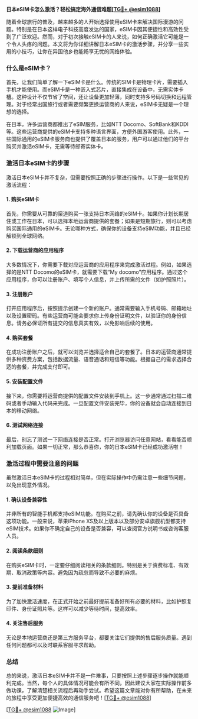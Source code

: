 **日本eSIM卡怎么激活？轻松搞定海外通信难题[[TG💪+ @esim1088](https://t.me/s/esim1088)]**

随着全球旅行的普及，越来越多的人开始选择使用eSIM卡来解决国际漫游的问题。特别是在日本这样电子科技高度发达的国家，eSIM卡因其便捷性和高效性受到了广泛欢迎。然而，对于初次接触eSIM卡的人来说，如何正确激活它可能是一个令人头疼的问题。本文将为你详细讲解日本eSIM卡的激活步骤，并分享一些实用的小技巧，让你在异国他乡也能畅享无忧的网络体验。

### **什么是eSIM卡？**

首先，让我们简单了解一下eSIM卡是什么。传统的SIM卡是物理卡片，需要插入手机才能使用。而eSIM卡是一种嵌入式芯片，直接集成在设备中，无需实体卡槽。这种设计不仅节省了空间，还让设备更加轻薄，同时支持多号码切换和远程管理。对于经常出国旅行或者需要频繁更换运营商的人来说，eSIM卡无疑是一个理想的选择。

在日本，许多运营商都推出了eSIM服务，比如NTT Docomo、SoftBank和KDDI等。这些运营商提供的eSIM卡支持多种语言界面，方便外国游客使用。此外，一些国际通用的eSIM卡服务商也提供了覆盖日本的服务，用户可以通过他们的平台购买并激活eSIM卡，无需等待邮寄实体卡。

### **激活日本eSIM卡的步骤**

激活日本eSIM卡并不复杂，但需要按照正确的步骤进行操作。以下是一些常见的激活流程：

#### **1. 购买eSIM卡**

首先，你需要从可靠的渠道购买一张支持日本网络的eSIM卡。如果你计划长期居住或工作在日本，可以选择本地运营商提供的套餐；如果是短期旅行，则可以考虑购买国际通用的eSIM卡。无论哪种方式，确保你的设备支持eSIM功能，并且已经解锁到全球网络。

#### **2. 下载运营商的应用程序**

大多数情况下，你需要下载对应运营商的应用程序来完成激活过程。例如，如果选择的是NTT Docomo的eSIM卡，就需要下载“My docomo”应用程序。通过这个应用程序，你可以注册账户、填写个人信息，并上传所需的文件（如护照照片）。

#### **3. 注册账户**

打开应用程序后，按照提示创建一个新的账户。通常需要输入手机号码、邮箱地址以及设置密码。有些运营商可能会要求你上传身份证明文件，以验证你的身份信息。请务必保证所有提交的信息真实有效，以免影响后续的使用。

#### **4. 购买套餐**

在成功注册账户之后，就可以浏览并选择适合自己的套餐了。日本的运营商通常提供多种资费方案，包括数据流量、语音通话和短信等功能。根据自己的需求选择合适的套餐，并完成支付即可。

#### **5. 安装配置文件**

接下来，你需要将运营商提供的配置文件安装到手机上。这一步通常通过扫描二维码或者手动输入代码来完成。一旦配置文件安装完毕，你的设备就会自动连接到日本的移动网络。

#### **6. 测试网络连接**

最后，别忘了测试一下网络连接是否正常。打开浏览器访问任意网站，看看能否顺利加载页面。如果一切正常，那么恭喜你，你的日本eSIM卡已经成功激活啦！

### **激活过程中需要注意的问题**

虽然激活日本eSIM卡的过程相对简单，但在实际操作中仍需注意一些细节问题，以免出现意外情况。

#### **1. 确认设备兼容性**

并非所有的智能手机都支持eSIM功能。在购买之前，请先确认你的设备是否具备这项功能。一般来说，苹果iPhone XS及以上版本以及部分安卓旗舰机型都支持eSIM技术。如果你不确定自己的设备是否兼容，可以查阅官方说明书或咨询客服人员。

#### **2. 阅读条款细则**

在购买eSIM卡时，一定要仔细阅读相关的条款细则。特别是关于资费标准、有效期、取消政策等内容。避免因为疏忽而导致不必要的麻烦。

#### **3. 提前准备材料**

为了加快激活速度，在正式开始之前最好提前准备好所有必要的材料，比如护照复印件、身份证照片等。这样可以减少等待时间，提高效率。

#### **4. 关注售后服务**

无论是本地运营商还是第三方服务平台，都要关注它们提供的售后服务质量。遇到任何问题都可以及时联系客服寻求帮助。

### **总结**

总的来说，激活日本eSIM卡并不是一件难事，只要按照上述步骤逐步操作就能顺利完成。当然，每个人的具体情况可能会有所不同，因此建议大家在实际操作前多做功课，了解清楚相关流程后再动手尝试。希望这篇文章能对你有所帮助，在未来的旅程中享受更加便捷高效的通信服务吧！[[TG💪+ @esim1088](https://t.me/s/esim1088)]

[[TG💪+ @esim1088](https://t.me/s/esim1088) ![Image](https://i.postimg.cc/4NQfJmqS/Snipaste-2025-05-13-00-14-12.png)]